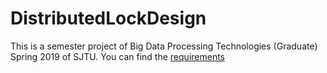 # DistributedLockDesign
This is a semester project of Big Data Processing Technologies (Graduate) Spring 2019 of SJTU. You can find the [requirements](http://www.cs.sjtu.edu.cn/~wuct/bdpt/project.html) 
